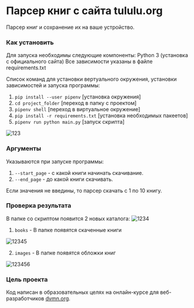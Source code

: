 # Парсер книг с сайта tululu.org

Парсер книг и сохранение их на ваше устройство.

### Как установить

Для запуска необходимы следующие компоненты:
Python 3 (установка с официального сайта)
Все зависимости указаны в файле requirements.txt

Список команд для установки вертуального окружения, установки зависимостей и запуска программы:
 1. `pip install --user pipenv` [установка окружения]
 2. `cd project_folder` [переход в папку с проектом]
 3. `pipenv shell` [переход в виртуальное окружение]
 4. `pip install -r requirements.txt` [установка необходимых пакеетов]
 5. `pipenv run python main.py` [запуск скрипта]

![123](https://user-images.githubusercontent.com/96285491/205923036-f234ac95-1fcf-4bc2-9a3b-a9409b280a27.png)


### Аргументы

Указываются при запуске программы:
1. `--start_page` - с какой книги начинать скачивание.
2. `--end_page` - до какой книги скачивать.

Если значения не введины, то парсер скачать с 1 по 10 книгу.

### Проверка результата

В папке со скриптом появится 2 новых каталога:
![1234](https://user-images.githubusercontent.com/96285491/205922982-8ed7178e-7e64-4aac-9741-3b60bbb883d4.png)

 1. `books` - В папке появятся скаченные книги

![12345](https://user-images.githubusercontent.com/96285491/205922889-6f28394b-3633-4c94-bef8-9e88459b291e.png)

 2. `images` - В папке появятся обложки книг

![123456](https://user-images.githubusercontent.com/96285491/205922937-bebd4d6d-050d-476f-ae52-b3f232aed54a.png)


### Цель проекта

Код написан в образовательных целях на онлайн-курсе для веб-разработчиков [dvmn.org](https://dvmn.org/).


